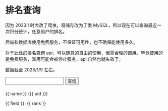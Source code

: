 # 排名查询
因为 2023.1 时大改了爬虫，将储存改为了类 MySQL，所以现在可以查询最近一次积分统计，任意用户的排名。

后端和数据库使用免费服务，不保证可用性，也不确保能使用多久。

对于此处的排名查询 api，可以随意的自由的使用，但需合理的调用。毕竟使用的是免费服务，滥用可能会被停止服务，api 自然也就失效了。

数据截至 2023/1/9 左右。

<script src="https://unpkg.com/vue@3/dist/vue.global.js"></script>
<div id="app">
    <div style="display: flex;column-gap: 5px;">
        <input v-model.trim="uid" type="tel" /><button @click="find">查询</button>
    </div>
    <img v-show="uid" :src="'https://www.mcbbs.net/uc_server/avatar.php?uid=' + uid + '&size=middle'"
        style="max-width: 120px;margin-top: 5px;" />
    <p v-show="name">{{ name }} ({{ uid }})</p>
    <p v-for="{rank, field} in resultList" :key="field">{{ field }}: {{ rank }}</p>
</div>

<script>
    Vue.createApp({
        setup() {
            const uid = Vue.ref("");
            const name = Vue.ref("");
            const resultList = Vue.ref([]);

            const fieldMap = {
                "credits": "总积分",
                "extcredits1": "人气",
                "extcredits2": "金粒",
                "extcredits3": "金锭",
                "extcredits4": "绿宝石",
                "extcredits5": "下界之星",
                "extcredits6": "贡献",
                "extcredits7": "爱心",
                "extcredits8": "钻石",
                "posts": "回帖数",
                "threads": "主题数",
                "friends": "好友数",
                "medal": "勋章数",

            }

            Vue.watch(uid, () => {
                resultList.value = []
                name.value = ""
            })

            async function find() {
                resultList.value = []
                const f = await fetch(`https://creditapi.xmdhs.com/userinfo/${uid.value}`)
                const ud = await f.json()
                name.value = ud["data"]["name"]
                for (const key in fieldMap) {
                    const f = await fetch(`https://creditapi.xmdhs.com/rank/${uid.value}/${key}`)
                    const d = await f.json()
                    resultList.value.push({
                        rank: ud["data"][key] + " (第 " + d.data + " 名)",
                        field: fieldMap[key]
                    })
                    await new Promise(v => setTimeout(v, 200))
                }
            }

            return {
                uid,
                find,
                resultList,
                name
            }
        },
    }).mount('#app')
</script>
